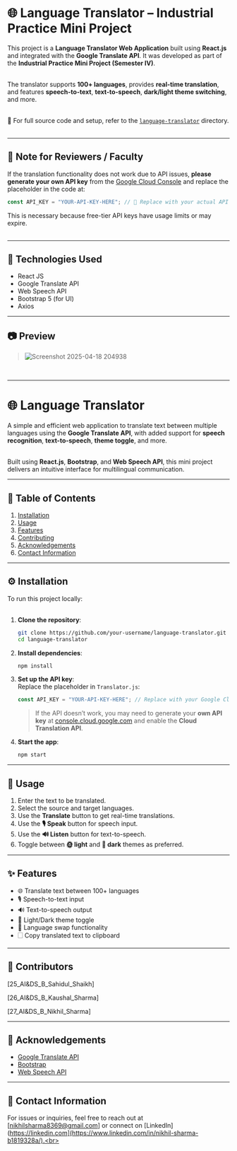 # 🌐 Language Translator – Industrial Practice Mini Project<br>

This project is a **Language Translator Web Application** built using **React.js** and integrated with the **Google Translate API**. It was developed as part of the **Industrial Practice Mini Project (Semester IV)**.<br><br>

The translator supports **100+ languages**, provides **real-time translation**, and features **speech-to-text**, **text-to-speech**, **dark/light theme switching**, and more.<br><br>

📁 For full source code and setup, refer to the [`language-translator`](./language-translator) directory.<br><br>

---

## 📌 Note for Reviewers / Faculty<br>

If the translation functionality does not work due to API issues, **please generate your own API key** from the [Google Cloud Console](https://console.cloud.google.com/) and replace the placeholder in the code at:<br>

```javascript
const API_KEY = "YOUR-API-KEY-HERE"; // 🔑 Replace with your actual API key
```

This is necessary because free-tier API keys have usage limits or may expire.<br><br>

---

## 🔧 Technologies Used<br>

- React JS<br>
- Google Translate API<br>
- Web Speech API<br>
- Bootstrap 5 (for UI)<br>
- Axios<br>

---

## 📷 Preview<br>

>![Screenshot 2025-04-18 204938](https://github.com/user-attachments/assets/da2265a2-3cad-4fd1-8e8c-4e39ca55648d)
<br>

---

# 🌐 Language Translator<br>

A simple and efficient web application to translate text between multiple languages using the **Google Translate API**, with added support for **speech recognition**, **text-to-speech**, **theme toggle**, and more.<br><br>

Built using **React.js**, **Bootstrap**, and **Web Speech API**, this mini project delivers an intuitive interface for multilingual communication.<br>

---

## 📁 Table of Contents<br>

1. [Installation](#installation)<br>
2. [Usage](#usage)<br>
3. [Features](#features)<br>
4. [Contributing](#contributing)<br>
5. [Acknowledgements](#acknowledgements)<br>
6. [Contact Information](#contact-information)<br>

---

## ⚙️ Installation<br>

To run this project locally:<br><br>

1. **Clone the repository**:<br>
   ```bash
   git clone https://github.com/your-username/language-translator.git
   cd language-translator
   ```

2. **Install dependencies**:<br>
   ```bash
   npm install
   ```

3. **Set up the API key**:<br>
   Replace the placeholder in `Translator.js`:<br>
   ```javascript
   const API_KEY = "YOUR-API-KEY-HERE"; // Replace with your Google Cloud API Key
   ```

   > If the API doesn’t work, you may need to generate your **own API key** at [console.cloud.google.com](https://console.cloud.google.com/) and enable the **Cloud Translation API**.<br>

4. **Start the app**:<br>
   ```bash
   npm start
   ```

---

## 🚀 Usage<br>

1. Enter the text to be translated.<br>
2. Select the source and target languages.<br>
3. Use the **Translate** button to get real-time translations.<br>
4. Use the **🎙 Speak** button for speech input.<br>
5. Use the **🔊 Listen** button for text-to-speech.<br>
6. Toggle between **🌞 light** and **🌙 dark** themes as preferred.<br>

---

## ✨ Features<br>

- 🌐 Translate text between 100+ languages<br>
- 🎙️ Speech-to-text input<br>
- 🔊 Text-to-speech output<br>
- 🌙 Light/Dark theme toggle<br>
- 🔄 Language swap functionality<br>
- 🗌 Copy translated text to clipboard<br>

---

## 🤝 Contributors<br>

[25_AI&DS_B_Sahidul_Shaikh]

[26_AI&DS_B_Kaushal_Sharma]

[27_AI&DS_B_Nikhil_Sharma]

---

## 🙌 Acknowledgements<br>

- [Google Translate API](https://cloud.google.com/translate)<br>
- [Bootstrap](https://getbootstrap.com/)<br>
- [Web Speech API](https://developer.mozilla.org/en-US/docs/Web/API/Web_Speech_API)<br>

---

## 📢 Contact Information<br>

For issues or inquiries, feel free to reach out at [nikhilsharma8369@gmail.com] or connect on [LinkedIn](https://linkedin.com](https://www.linkedin.com/in/nikhil-sharma-b1819328a/).<br>



